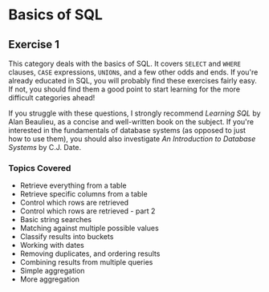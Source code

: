 # Basics of SQL

## Exercise 1

This category deals with the basics of SQL. It covers `SELECT` and `WHERE` clauses, `CASE` expressions, `UNION`s, and a few other odds and ends. If you're already educated in SQL, you will probably find these exercises fairly easy. If not, you should find them a good point to start learning for the more difficult categories ahead!

If you struggle with these questions, I strongly recommend *Learning SQL* by Alan Beaulieu, as a concise and well-written book on the subject. If you're interested in the fundamentals of database systems (as opposed to just how to use them), you should also investigate *An Introduction to Database Systems* by C.J. Date.

### Topics Covered

- Retrieve everything from a table
- Retrieve specific columns from a table
- Control which rows are retrieved
- Control which rows are retrieved - part 2
- Basic string searches
- Matching against multiple possible values
- Classify results into buckets
- Working with dates
- Removing duplicates, and ordering results
- Combining results from multiple queries
- Simple aggregation
- More aggregation